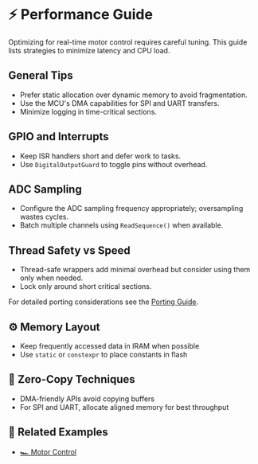 # ⚡ Performance Guide

Optimizing for real-time motor control requires careful tuning. This guide lists strategies to minimize latency and CPU load.

## General Tips

- Prefer static allocation over dynamic memory to avoid fragmentation.
- Use the MCU's DMA capabilities for SPI and UART transfers.
- Minimize logging in time-critical sections.

## GPIO and Interrupts

- Keep ISR handlers short and defer work to tasks.
- Use `DigitalOutputGuard` to toggle pins without overhead.

## ADC Sampling

- Configure the ADC sampling frequency appropriately; oversampling wastes cycles.
- Batch multiple channels using `ReadSequence()` when available.

## Thread Safety vs Speed

- Thread-safe wrappers add minimal overhead but consider using them only when needed.
- Lock only around short critical sections.

For detailed porting considerations see the [Porting Guide](porting-guide.md).

## ⚙️ Memory Layout
- Keep frequently accessed data in IRAM when possible
- Use `static` or `constexpr` to place constants in flash

## 🚀 Zero-Copy Techniques
- DMA-friendly APIs avoid copying buffers
- For SPI and UART, allocate aligned memory for best throughput

## 🔗 Related Examples
- [🏎️ Motor Control](../examples/motor-control.md)
